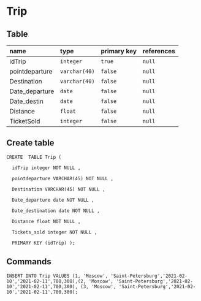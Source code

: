 # Trip

## Table

| name           | type           | primary key    | references          |
|:-------------- |:-----------    |:-------------- |:------------------- |
| idTrip         | `integer`      | `true`         | `null`              |
| pointdeparture | `varchar(40)`  | `false`        | `null`              |
| Destination    | `varchar(40)`  | `false`        | `null`              |
| Date_departure | `date`         | `false`        | `null`              |
| Date_destin    | `date`         | `false`        | `null`              |
| Distance       | `float`        | `false`        | `null`              |
| TicketSold     | `integer`      | `false`        | `null`              |

## Create table
```
CREATE  TABLE Trip (

  idTrip integer NOT NULL ,

  pointdeparture VARCHAR(45) NOT NULL ,

  Destination VARCHAR(45) NOT NULL ,

  Date_departure date NOT NULL ,

  Date_destination date NOT NULL ,

  Distance float NOT NULL ,

  Tickets_sold integer NOT NULL ,

  PRIMARY KEY (idTrip) );

``` 

## Commands
```
INSERT INTO Trip VALUES (1, 'Moscow', 'Saint-Petersburg','2021-02-10','2021-02-11',700,300),(2, 'Moscow', 'Saint-Petersburg','2021-02-10','2021-02-11',700,300), (3, 'Moscow', 'Saint-Petersburg','2021-02-10','2021-02-11',700,300);
```